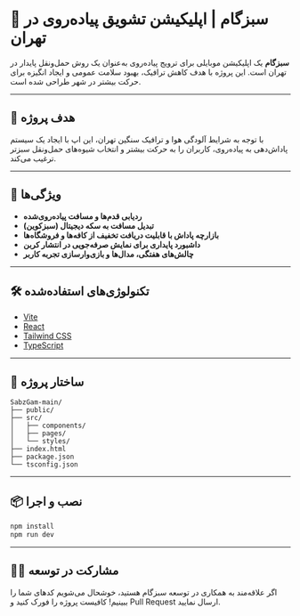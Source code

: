 
# 🌿 سبزگام | اپلیکیشن تشویق پیاده‌روی در تهران

**سبزگام** یک اپلیکیشن موبایلی برای ترویج پیاده‌روی به‌عنوان یک روش حمل‌ونقل پایدار در تهران است. این پروژه با هدف کاهش ترافیک، بهبود سلامت عمومی و ایجاد انگیزه برای حرکت بیشتر در شهر طراحی شده است.

---

## 🚀 هدف پروژه

با توجه به شرایط آلودگی هوا و ترافیک سنگین تهران، این اپ با ایجاد یک سیستم پاداش‌دهی به پیاده‌روی، کاربران را به حرکت بیشتر و انتخاب شیوه‌های حمل‌ونقل سبزتر ترغیب می‌کند.

---

## 🎯 ویژگی‌ها

- **ردیابی قدم‌ها و مسافت پیاده‌روی‌شده**
- **تبدیل مسافت به سکه دیجیتال (سبز‌کوین)**
- **بازارچه پاداش با قابلیت دریافت تخفیف از کافه‌ها و فروشگاه‌ها**
- **داشبورد پایداری برای نمایش صرفه‌جویی در انتشار کربن**
- **چالش‌های هفتگی، مدال‌ها و بازی‌وارسازی تجربه کاربر**

---

## 🛠 تکنولوژی‌های استفاده‌شده

- [Vite](https://vitejs.dev/)
- [React](https://reactjs.org/)
- [Tailwind CSS](https://tailwindcss.com/)
- [TypeScript](https://www.typescriptlang.org/)

---

## 📁 ساختار پروژه

```
SabzGam-main/
├── public/
├── src/
│   ├── components/
│   ├── pages/
│   └── styles/
├── index.html
├── package.json
└── tsconfig.json
```

---

## 📦 نصب و اجرا

```bash
npm install
npm run dev
```

---

## 👨‍💻 مشارکت در توسعه

اگر علاقه‌مند به همکاری در توسعه سبزگام هستید، خوشحال می‌شویم کدهای شما را ببینیم! کافیست پروژه را فورک کنید و Pull Request ارسال نمایید.
